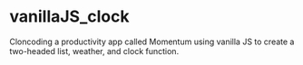 # vanillaJS_clock
 Cloncoding a productivity app called Momentum using vanilla JS to create a two-headed list, weather, and clock function.
